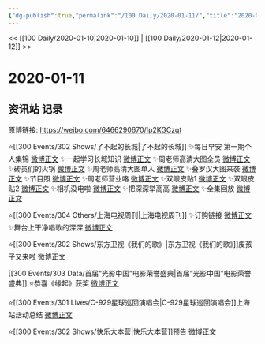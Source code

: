 ```yaml
---
{"dg-publish":true,"permalink":"/100 Daily/2020-01-11/","title":"2020-01-11","created":"2023-04-02T15:01:10.400+08:00","updated":"2023-04-02T15:03:04.510+08:00"}
---
```



<< [[100 Daily/2020-01-10\|2020-01-10]] | [[100 Daily/2020-01-12\|2020-01-12]] >>

# 2020-01-11

## 资讯站 记录

原博链接: https://weibo.com/6466290670/Ip2KGCzqt

⭐[[300 Events/302 Shows/了不起的长城\|了不起的长城]]
✨每日早安 第一期个人集锦 [微博正文](https://m.weibo.cn/6466290670/4459460250137942)
✨一起学习长城知识 [微博正文](https://m.weibo.cn/6466290670/4459492525870033)
✨周老师高清大图全员 [微博正文](https://m.weibo.cn/6466290670/4459508552087892)
✨砖员们的火锅 [微博正文](https://m.weibo.cn/6466290670/4459518559722424)
✨周老师高清大图单人 [微博正文](https://m.weibo.cn/6466290670/4459526025137450)
✨叠罗汉大图来袭 [微博正文](https://m.weibo.cn/6466290670/4459606514472668)
✨节目照 [微博正文](https://m.weibo.cn/6466290670/4459609072761304)
✨周老师营业咯 [微博正文](https://m.weibo.cn/6466290670/4459635057006864)
✨双眼皮贴1 [微博正文](https://m.weibo.cn/6466290670/4459648092061650)
✨双眼皮贴2 [微博正文](https://m.weibo.cn/6466290670/4459654530692360)
✨相机没电啦 [微博正文](https://m.weibo.cn/6466290670/4459658255405393)
✨把深深举高高 [微博正文](https://m.weibo.cn/6466290670/4459663305147076)
✨全集回放 [微博正文](https://m.weibo.cn/6466290670/4459684549671223)

⭐[[300 Events/304 Others/上海电视周刊\|上海电视周刊]]
✨订购链接 [微博正文](https://m.weibo.cn/6466290670/4459569318736922)
✨舞台上干净唱歌的深深 [微博正文](https://m.weibo.cn/6466290670/4459609982937756)

⭐[[300 Events/302 Shows/东方卫视《我们的歌》\|东方卫视《我们的歌》]]皮孩子又来啦 [微博正文](https://m.weibo.cn/6466290670/4459594237356134)

[[300 Events/303 Data/首届“光影中国”电影荣誉盛典\|首届“光影中国”电影荣誉盛典]]
⭐恭喜《缘起》获奖 [微博正文](https://m.weibo.cn/6466290670/4459594887580098)

⭐[[300 Events/301 Lives/C-929星球巡回演唱会\|C-929星球巡回演唱会]]上海站活动总结 [微博正文](https://m.weibo.cn/6466290670/4459646548878428)

⭐[[300 Events/302 Shows/快乐大本营\|快乐大本营]]预告 [微博正文](https://m.weibo.cn/6466290670/4459670976738626)
